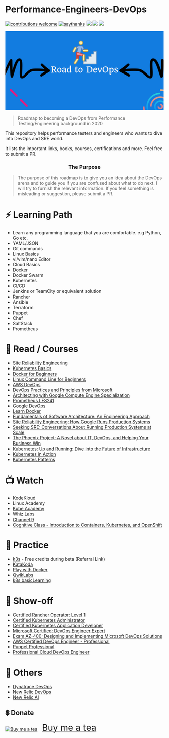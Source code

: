 # Performance-Engineers-DevOps

[![contributions welcome](https://img.shields.io/badge/contributions-welcome-1EAEDB)]()
[![saythanks](https://img.shields.io/badge/say-thanks-1EAEDB.svg)](https://saythanks.io/to/catch.nkn%40gmail.com)
[![](https://img.shields.io/badge/%E2%9D%A4-QAInsights-0a0a0a.svg?style=flat&colorA=1EAEDB)](https://qainsights.com)
[![](https://img.shields.io/badge/%E2%9D%A4-YouTube%20Channel-0a0a0a.svg?style=flat&colorA=1EAEDB)](https://www.youtube.com/user/QAInsights?sub_confirmation=1)
[![](https://img.shields.io/badge/donate-paypal-1EAEDB)](https://www.paypal.com/paypalme/NAVEENKUMARN)

![Performance Engineers DevOps Roadmap](/assets/Performance-Engineers-DevOps-Banner.png)


> Roadmap to becoming a DevOps from Performance Testing/Engineering background in 2020

This repository helps performance testers and engineers who wants to dive into DevOps and SRE world.  

It lists the important links, books, courses, certifications and more. Feel free to submit a PR.

<h3 align="center"><strong>The Purpose</strong></h3>

> The purpose of this roadmap is to give you an idea about the DevOps arena and to guide you if you are confused about what to do next. I will try to furnish the relevant information. If you feel something is misleading or suggestion, please submit a PR.

# ⚡ Learning Path 

* Learn any programming language that you are comfortable. e.g Python, Go etc.
* YAML/JSON
* Git commands
* Linux Basics
* vi/vim/nano Editor
* Cloud Basics
* Docker
* Docker Swarm
* Kubernetes
* CI/CD
* Jenkins or TeamCity or equivalent solution
* Rancher
* Ansible
* Terraform
* Puppet
* Chef
* SaltStack
* Prometheus


# 📖 Read / Courses

* [Site Reliability Engineering](https://landing.google.com/sre/)
* [Kubernetes Basics](https://kubernetes.io/docs/tutorials/kubernetes-basics/)
* [Docker for Beginners](https://docker-curriculum.com/)
* [Linux Command Line for Beginners](https://ubuntu.com/tutorials/command-line-for-beginners#1-overview)
* [AWS DevOps](https://aws.amazon.com/devops/)
* [DevOps Practices and Principles from Microsoft](https://www.edx.org/course/devops-practices-and-principles)
* [Architecting with Google Compute Engine Specialization](https://www.coursera.org/specializations/gcp-architecture?)
* [Prometheus LFS241](https://found.ee/R503)
* [Google DevOps](https://cloud.google.com/devops)
* [Learn Docker](https://learndocker.online/)
* [Fundamentals of Software Architecture: An Engineering Approach](https://amzn.to/3igKQTG)
* [Site Reliability Engineering: How Google Runs Production Systems](https://amzn.to/33yoIzZ)
* [Seeking SRE: Conversations About Running Production Systems at Scale](https://amzn.to/33x2VZk)
* [The Phoenix Project: A Novel about IT, DevOps, and Helping Your Business Win](https://amzn.to/3gyctHe)
* [Kubernetes: Up and Running: Dive into the Future of Infrastructure](https://amzn.to/2PuoSjx)
* [Kubernetes in Action](https://www.manning.com/books/kubernetes-in-action)
* [Kubernetes Patterns](https://www.redhat.com/en/engage/kubernetes-containers-architecture-s-201910240918)


# 📺 Watch 

* KodeKloud
* Linux Academy
* [Kube Academy](https://kube.academy/)
* [Whiz Labs](https://found.ee/JsuU)
* [Channel 9](https://channel9.msdn.com/Shows/DevOps-Lab)
* [Cognitive Class - Introduction to Containers, Kubernetes, and OpenShift](https://cognitiveclass.ai/courses/kubernetes-course)

# 🏑 Practice 

* [k3s](https://found.ee/InlG) - Free credits during beta (Referral Link)
* [KataKoda](https://www.katacoda.com/)
* [Play with Docker](https://labs.play-with-docker.com/)
* [QwikLabs](https://www.qwiklabs.com/)
* [k8s basicLearning](https://github.com/knrt10/kubernetes-basicLearning)

# 🎉 Show-off 

* [Certified Rancher Operator: Level 1](https://academy.rancher.com/courses/course-v1:RANCHER+K101+2019/about)
* [Certified Kubernetes Administrator](https://found.ee/dPwO)
* [Certified Kubernetes Application Developer](https://found.ee/Bccy)
* [Microsoft Certified: DevOps Engineer Expert](https://docs.microsoft.com/en-us/learn/certifications/devops-engineer)
* [Exam AZ-400: Designing and Implementing Microsoft DevOps Solutions](https://docs.microsoft.com/en-us/learn/certifications/exams/az-400)
* [AWS Certified DevOps Engineer - Professional](https://aws.amazon.com/certification/certified-devops-engineer-professional/)
* [Puppet Professional](https://puppet.com/learning-training/certification/)
* [Professional Cloud DevOps Engineer](https://cloud.google.com/certification/cloud-devops-engineer)


# 📌 Others 

* [Dynatrace DevOps](https://www.dynatrace.com/resources/ebooks/what-is-devops-and-release-management/)
* [New Relic DevOps](https://newrelic.com/devops/)
* [New Relic AI](https://newr.ai/)

## 💲 Donate
<a target="_blank" href="https://www.buymeacoffee.com/qainsights"><img src="https://cdn.buymeacoffee.com/buttons/bmc-new-btn-logo.svg" alt="Buy me a tea"><span style="margin-left:15px;font-size:28px !important;">Buy me a tea</span></a>
